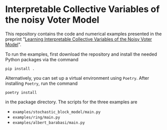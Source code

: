 # Interpretable Collective Variables of the noisy Voter Model

This repository contains the code and numerical examples presented in the preprint "[Learning Interpretable Collective Variables of the Noisy Voter Model](https://arxiv.org/abs/2307.03491)".

To run the examples, first download the repository and install the needed Python packages via the command
```
pip install .
```
Alternatively, you can set up a virtual environment using `Poetry`.
After installing `Poetry`, run the command
```
poetry install
```
in the package directory.
The scripts for the three examples are 
- `examples/stochastic_block_model/main.py`
- `examples/ring/main.py`
- `examples/albert_barabasi/main.py`

